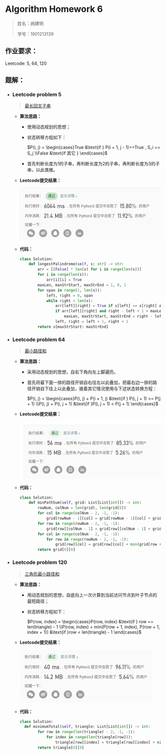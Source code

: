 # Algorithm Homework 6

> 姓名：阙建明
>
> 学号：1901213139

## 作业要求：

Leetcode: 5, 64, 120

## 题解：

- ### Leetcode problem 5

  >   [最长回文子串](https://leetcode-cn.com/problems/longest-palindromic-substring/)

  - **算法思路：** 

    - 使用动态规划的思想；
    - 状态转移方程如下：
      
      $P(i, j)  = \begin{cases}True &\text{if } P(i + 1, j - 1)==True ,  S_i == S_j  \\False &\text{if 其它 } \end{cases}$

    - 首先判断长度为1的子串，再判断长度为2的子串，再判断长度为3的子串，以此类推。

  - **Leetcode提交结果：**

    ![image-20200407102849523](AlgorithmHomework6.assets/image-20200407102849523.png)

  - **代码：**

    ```python
    class Solution:
        def longestPalindrome(self, s: str) -> str:
            arr = [[False] * len(s) for i in range(len(s))]
            for i in range(len(s)):
                arr[i][i] = True
            maxLen, maxStrStart, maxStrEnd = 1, 0, 1
            for span in range(1, len(s)):
                left, right = 0, span
                while right < len(s):
                    arr[left][right] = True if s[left] == s[right] and (span == 1 or arr[left + 1][right - 1]) else False
                    if arr[left][right] and right - left + 1 > maxLen:
                        maxLen, maxStrStart, maxStrEnd = right - left + 1, left, right + 1
                    left, right = left + 1, right + 1
            return s[maxStrStart: maxStrEnd]
    ```

- ### Leetcode problem 64

  >   [最小路径和](https://leetcode-cn.com/problems/minimum-path-sum/)

  - **算法思路：** 

    - 采用动态规划的思想，自右下角向左上脚遍历。

    - 首先将最下面一排的路径开销自右往左以此叠加，把最右边一排的路径开销自下往上以此叠加，接着其它情况使用与下述状态转换方程：
      
      $P(i, j)  = \begin{cases}P(i, j) + P(i + 1, j) &\text{if } P(i, j + 1) >= P(j + 1) \\P(i, j) + P(i, j + 1) &\text{if }P(i, j + 1) < P(j + 1) \end{cases}$

  - **Leetcode提交结果：**

    ![image-20200407105454180](AlgorithmHomework6.assets/image-20200407105454180.png)

  - **代码：**

    ```python
    class Solution:
        def minPathSum(self, grid: List[List[int]]) -> int:
            rowNum, colNum = len(grid), len(grid[0])
            for col in range(colNum - 2, -1, -1):
                grid[rowNum - 1][col] = grid[rowNum - 1][col] + grid[rowNum - 1][col + 1]
            for row in range(rowNum - 2, -1, -1):
                grid[row][colNum - 1] = grid[row][colNum - 1] + grid[row + 1][colNum - 1]
            for col in range(colNum - 2, -1, -1):
                for row in range(rowNum - 2, -1, -1):
                    grid[row][col] = grid[row][col] + min(grid[row + 1][col], grid[row][col + 1])
            return grid[0][0]
    ```

- ### Leetcode problem 120

  >  [三角形最小路径和](https://leetcode-cn.com/problems/triangle/)

  - **算法思路：** 

    - 用动态规划的思想，自底向上一次计算到当前访问节点到叶子节点的最短路径；
  
    - 状态转移方程如下：
      
      $P(row, index)  = \begin{cases}P(row, index) &\text{if } row == len(triangle) - 1 \\P(row, index) + min(P(row + 1, index), P(row + 1, index + 1)) &\text{if }row < len(triangle) - 1 \end{cases}$
  
  - **Leetcode提交结果：**
  
    ![image-20200407122505839](AlgorithmHomework6.assets/image-20200407122505839.png)
  
  - **代码：**
  
    ```python
    class Solution:
      def minimumTotal(self, triangle: List[List[int]]) -> int:
            for row in range(len(triangle) - 2, -1, -1):
                for index in range(len(triangle[row])):
                    triangle[row][index] = triangle[row][index] + min(triangle[row + 1][index], triangle[row + 1][index + 1])
            return triangle[0][0]
    ```
    
  